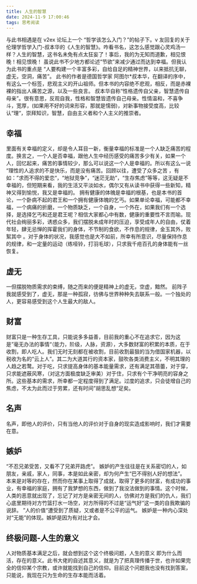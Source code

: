 ```yaml
---
title: 人生的智慧
date: 2024-11-9 17:00:46
tags: 思考阅读
---
```


与此书相遇是在 v2ex 论坛上一个 “哲学该怎么入门？”的帖子下。v 友回复的关于伦理学哲学入门-叔本华的《人生的智慧》。咋看书名，这怎么感觉跟心灵鸡汤一样？人生的智慧，这书名未免有点太狂妄了！事后，我的为无知而道歉，相见恨晚！相见恨晚！
虽说此书不少地方都论述“节欲”来减少通过而达到幸福。但我认为此书的重点是 “人要构建一个丰富多彩，自给自足的精神世界，以来抵抗无聊，虚无，空洞，痛苦”。
此书的作者是德国哲学家 阿图尔\*叔本华，在翻译的序中，有这么一个标签，悲观主义的开山祖师。但本书的内容绝不悲观，相反，而是赤裸裸的指出人痛苦之源，以及一些良言。
叔本华自称“性格遗传自父亲，智慧遗传自母亲”。很有意思，反观自我，性格和智慧皆遗传自己母亲。性情温和，不喜争斗，宽厚，(如果用不好的词来形容，那就是懦弱)，对新事物接受度高，比较认“理“，崇拜知识，智慧，自由主义者和个人主义的推崇者。

## 幸福

里面有关幸福的定义，却是令人耳目一新，衡量幸福的标准是一个人缺乏痛苦的程度。换言之，一个人是否幸福，跟他人生中经历感受的痛苦多少有关，如果一个人，回忆起来，痛苦的事情较少，那么可以说这一个人是幸福的。所以有这么一说 “理性的人追求的不是快乐，而是没有痛苦。回顾以往，遭受了众多之苦 ，有如：”求而不得的爱恋“，“地狱竞争”，“迷茫无助”，“生存焦虑”等等，这无疑是不幸福的，但短期来看，我的生活又平淡如水，偶尔又有从读书中获得一些新知，精神又得到愉悦，我又是幸福的。
拥有健康的体魄是幸福的根基，也是本书的首论，一个卧病不起的君王和一个拥有健康体魄的乞丐。如果单论幸福，可能都不幸福，一个病痛的折磨，一个物质缺乏，一个自身，一个外在，如果我们有一个选择，是选择乞丐和还是君王呢？相信大家都心中有数，健康的重要性不言而喻。现代社会绚丽多彩，诱惑众多，我们摆脱未成年时的压迫，享受成年人的自由，仗着年轻，肆无忌惮的挥霍我们的身体，不节制的食欲，不作息的规律，金玉其外，败絮其中 。对于身体的状况，我感觉也是大不如前，所幸有所意识，尽量保持作息的规律，和一定量的运动（练哑铃，打羽毛球），只求我千疮百孔的身体能有一丝恢复。

## 虚无

一但摆脱物质需求的束缚，随之而来的便是精神上的虚无，空虚，黯然。 前阵子我就感受到了，虚无，那是一种孤寂，彷佛与世界种种失去联系一般。一个独处的人，更容易感受到这个人生最大的敌人。

## 财富

财富只是一种生存工具，只能说多多益善，目前我的重心不在追求它，因为这是”毫无办法的事情“（能力，阶级，人脉，资源），大多数财富的积累的本质，在于收割，即人吃人。我们无时无刻都在被收割，目前收割最狠的当为借国家机器，以税收为名的“云上人”。其二为大道其行的资本家，鼓吹各类消费主义，不明其理的人趋之若鹜。对于吃，只求提高身体的基本能量需求，还有满足其蓓蕾，对于穿，只求能遮蔽风寒，（对这方面极度缺乏审美）对于住，只求有个干净明亮的容身之所。这些基本的需求，所幸都一定程度得到了满足。过度的追求，只会徒增自己的焦虑，不太为此而过于劳累，还有时间”胡思乱想“足矣。

## 名声

名声，即他人的评价，只有当他人的评价对于自身的现实造成影响时，我们才需要在意。

## 嫉妒

“不忍兄弟受苦，又看不了兄弟开路虎”。 嫉妒的产生往往是在关系密切的人，如朋友，亲戚，家人，同事，本是如此亲密，却为何产生“巴不得别人好的想法”。 本来是对等的存在，然而你在某事上取得了成就，取得了更多的财富，有成功的事业，有幸福的家庭，拥有了我梦想的东西，做到了我没法做到的事情。这个时候，人类的恶意就出现了，忘记了对方是亲密无间的人，彷佛对方是我们的仇人，我们心底里期待对方竹篮打水一场空，对方所得的不过是“运气好”这一类的自我欺骗的说辞。
”人的价值“遭受到了质疑，又或者是不公平的运气。 嫉妒是一种内心深处对“无能”的体现。嫉妒是因为有对比才会。

## 终极问题-人生的意义

人对物质基本满足之后，就会想到这个这个终极问题，人生的意义 即为什么而活，存在的意义。此书大佬的自述其意义，就是为了把真理传播于世，也许如果完全的信仰某个宗教，或许就能找到自己的信仰。目前这个问题我也没有找到答案，只能说，我现在只为生命的生存本能而活着。
